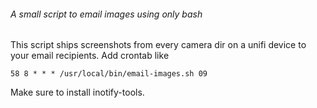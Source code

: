 ###### A small script to email images using only bash
This script ships screenshots from every camera dir on a unifi device to your email recipients. Add crontab like
```cron
58 8 * * * /usr/local/bin/email-images.sh 09
```
Make sure to install inotify-tools.
